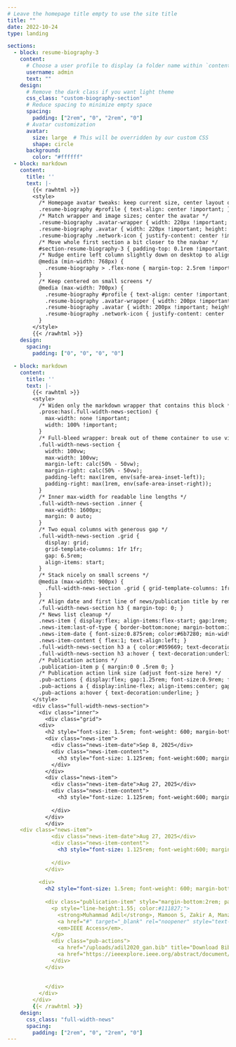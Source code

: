 ```yaml
---
# Leave the homepage title empty to use the site title
title: ""
date: 2022-10-24
type: landing

sections:
  - block: resume-biography-3
    content:
      # Choose a user profile to display (a folder name within `content/authors/`)
      username: admin
      text: ""
    design:
      # Remove the dark class if you want light theme
      css_class: "custom-biography-section"
      # Reduce spacing to minimize empty space
      spacing:
        padding: ["2rem", "0", "2rem", "0"]
      # Avatar customization
      avatar:
        size: large  # This will be overridden by our custom CSS
        shape: circle
      background:
        color: "#ffffff"
  - block: markdown
    content:
      title: ''
      text: |-
        {{< rawhtml >}}
        <style>
          /* Homepage avatar tweaks: keep current size, center layout on desktop */
          .resume-biography #profile { text-align: center !important; }
          /* Match wrapper and image sizes; center the avatar */
          .resume-biography .avatar-wrapper { width: 220px !important; height: 220px !important; margin-left: auto !important; margin-right: auto !important; }
          .resume-biography .avatar { width: 220px !important; height: 220px !important; max-width: none !important; object-fit: cover; }
          .resume-biography .network-icon { justify-content: center !important; }
          /* Move whole first section a bit closer to the navbar */
          #section-resume-biography-3 { padding-top: 0.1rem !important; }
          /* Nudge entire left column slightly down on desktop to align with About Me */
          @media (min-width: 768px) {
            .resume-biography > .flex-none { margin-top: 2.5rem !important; }
          }
          /* Keep centered on small screens */
          @media (max-width: 700px) {
            .resume-biography #profile { text-align: center !important; }
            .resume-biography .avatar-wrapper { width: 200px !important; height: 200px !important; margin-left: auto !important; margin-right: auto !important; }
            .resume-biography .avatar { width: 200px !important; height: 200px !important; }
            .resume-biography .network-icon { justify-content: center !important; }
          }
        </style>
        {{< /rawhtml >}}
    design:
      spacing:
        padding: ["0", "0", "0", "0"]
        
  - block: markdown
    content:
      title: ''
      text: |-
        {{< rawhtml >}}
        <style>
          /* Widen only the markdown wrapper that contains this block */
          .prose:has(.full-width-news-section) {
            max-width: none !important;
            width: 100% !important;
          }
          /* Full-bleed wrapper: break out of theme container to use viewport width */
          .full-width-news-section {
            width: 100vw;
            max-width: 100vw;
            margin-left: calc(50% - 50vw);
            margin-right: calc(50% - 50vw);
            padding-left: max(1rem, env(safe-area-inset-left));
            padding-right: max(1rem, env(safe-area-inset-right));
          }
          /* Inner max-width for readable line lengths */
          .full-width-news-section .inner {
            max-width: 1600px;
            margin: 0 auto;
          }
          /* Two equal columns with generous gap */
          .full-width-news-section .grid {
            display: grid;
            grid-template-columns: 1fr 1fr;
            gap: 6.5rem;
            align-items: start;
          }
          /* Stack nicely on small screens */
          @media (max-width: 900px) {
            .full-width-news-section .grid { grid-template-columns: 1fr; gap: 1.25rem; }
          }
          /* Align date and first line of news/publication title by removing default h3 top margin */
          .full-width-news-section h3 { margin-top: 0; }
          /* News list cleanup */
          .news-item { display:flex; align-items:flex-start; gap:1rem; margin-bottom:2rem; padding-bottom:1.25rem; border-bottom:1px solid #e5e7eb; }
          .news-item:last-of-type { border-bottom:none; margin-bottom:1.5rem; padding-bottom:0; }
          .news-item-date { font-size:0.875rem; color:#6b7280; min-width:80px; flex-shrink:0; text-align:left; }
          .news-item-content { flex:1; text-align:left; }
          .full-width-news-section h3 a { color:#059669; text-decoration:none; }
          .full-width-news-section h3 a:hover { text-decoration:underline; }
          /* Publication actions */
          .publication-item p { margin:0 0 .5rem 0; }
          /* Publication action link size (adjust font-size here) */
          .pub-actions { display:flex; gap:1.25rem; font-size:0.9rem; font-weight:600; }
          .pub-actions a { display:inline-flex; align-items:center; gap:.3rem; color:#059669; text-decoration:none; }
          .pub-actions a:hover { text-decoration:underline; }
        </style>
        <div class="full-width-news-section">
          <div class="inner">
            <div class="grid">
          <div>
            <h2 style="font-size: 1.5rem; font-weight: 600; margin-bottom: 1.5rem; color: #1f2937; text-align: center; padding: 10px; white-space: nowrap;">Recent News</h2>
            <div class="news-item">
              <div class="news-item-date">Sep 8, 2025</div>
              <div class="news-item-content">
                <h3 style="font-size: 1.125rem; font-weight:600; margin-bottom:0.5rem; line-height:1.4; text-align:left;">🎉 I made my own website</h3>
              </div>
            </div>
            <div class="news-item">
              <div class="news-item-date">Aug 27, 2025</div>
              <div class="news-item-content">
                <h3 style="font-size: 1.125rem; font-weight:600; margin-bottom:0.25rem; line-height:1.4; text-align:left;">🛰️ We submitted our article "From Remote Sensing to Multiple Time Horizons Forecasts: Transformers Model for CyanoHAB Intensity in Lake Champlain" in the <a href="https://ieeexplore.ieee.org/xpl/RecentIssue.jsp?punumber=4609443" target="_blank" rel="noopener">IEEE Journal of Selected Topics in Applied Earth Observations and Remote Sensing</a> - Stay Tuned! 😊</h3>
        
              </div>
            </div>
            </div>
    <div class="news-item">
              <div class="news-item-date">Aug 27, 2025</div>
              <div class="news-item-content">
                <h3 style="font-size: 1.125rem; font-weight:600; margin-bottom:0.25rem; line-height:1.4; text-align:left;">🛰️ We submitted our article "From Remote Sensing to Multiple Time Horizons Forecasts: Transformers Model for CyanoHAB Intensity in Lake Champlain" in the <a href="https://ieeexplore.ieee.org/xpl/RecentIssue.jsp?punumber=4609443" target="_blank" rel="noopener">IEEE Journal of Selected Topics in Applied Earth Observations and Remote Sensing</a> - Stay Tuned! 😊</h3>
        
              </div>
            </div>
          
          <div>
            <h2 style="font-size: 1.5rem; font-weight: 600; margin-bottom: 1.5rem; color: #1f2937; text-align: center; padding: 10px; white-space: nowrap;">Recent Publications</h2>
            
            <div class="publication-item" style="margin-bottom:2rem; padding-bottom:1.5rem; border-bottom:1px solid #e5e7eb;">
              <p style="line-height:1.55; color:#111827;">
                <strong>Muhammad Adil</strong>, Mamoon S, Zakir A, Manzoor MA, Lian Z (2020). 
                <a href="#" target="_blank" rel="noopener" style="text-decoration:underline;">Multi scale-adaptive super-resolution person re-identification using GAN</a>. 
                <em>IEEE Access</em>.
              </p>
              <div class="pub-actions">
                <a href="/uploads/adil2020_gan.bib" title="Download BibTeX citation"><span aria-hidden="true">📄</span><span>CITE</span></a>
                <a href="https://ieeexplore.ieee.org/abstract/document/9195535" target="_blank" rel="noopener" title="View article on IEEE Xplore"><span aria-hidden="true">🔗</span><span>URL</span></a>
              </div>
            </div>
            
  
            </div>
          </div>
        </div>
        {{< /rawhtml >}}
    design:
      css_class: "full-width-news"
      spacing:
        padding: ["2rem", "0", "2rem", "0"]
---
```

